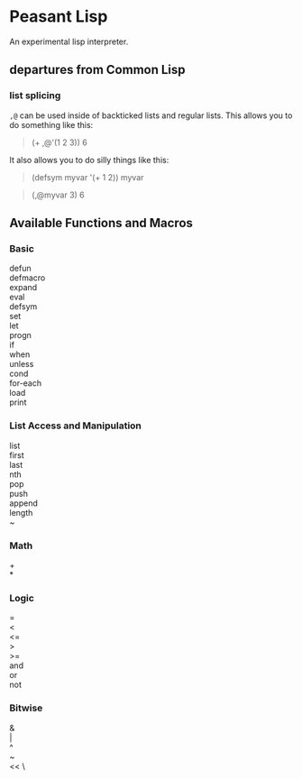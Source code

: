 # Peasant Lisp

An experimental lisp interpreter.



## departures from Common Lisp

### list splicing
`,@` can be used inside of backticked lists and regular lists.
This allows you to do something like this:

> (+ ,@'(1 2 3))
6

It also allows you to do silly things like this:

> (defsym myvar '(+ 1 2))
myvar

> (,@myvar 3)
6

## Available Functions and Macros

### Basic
defun
\
defmacro
\
expand
\
eval
\
defsym
\
set
\
let
\
progn
\
if
\
when
\
unless
\
cond
\
for-each
\
load
\
print

### List Access and Manipulation
list
\
first
\
last
\
nth
\
pop
\
push
\
append
\
length
\
~

### Math
\+
\
\*

### Logic
=
\
<
\
<=
\
\>
\
\>=
\
and
\
or
\
not

### Bitwise
&
\
|
\
^
\
~
\
<<
\
>>